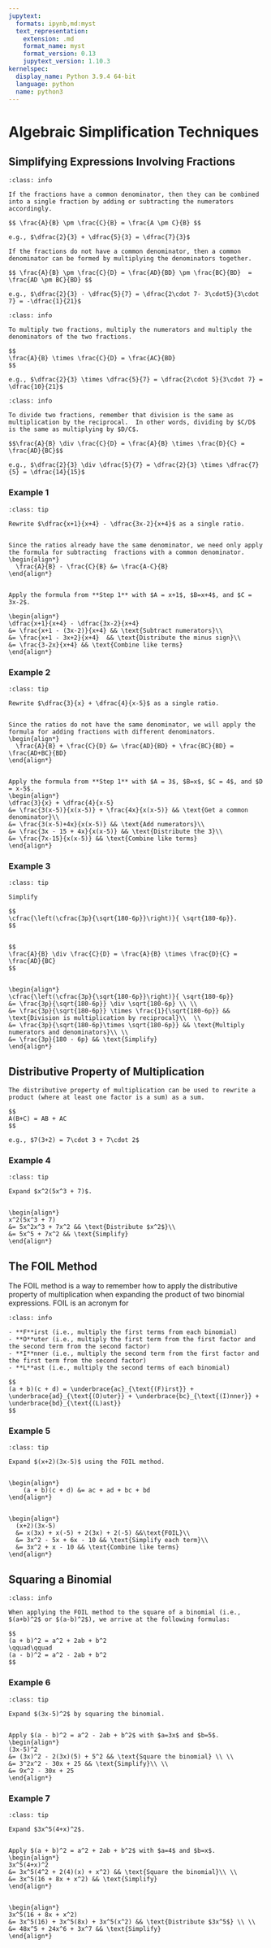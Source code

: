 ```yaml
---
jupytext:
  formats: ipynb,md:myst
  text_representation:
    extension: .md
    format_name: myst
    format_version: 0.13
    jupytext_version: 1.10.3
kernelspec:
  display_name: Python 3.9.4 64-bit
  language: python
  name: python3
---
```

# Algebraic Simplification Techniques

## Simplifying Expressions Involving Fractions

```{admonition} Adding or Subtracting Fractions
:class: info

If the fractions have a common denominator, then they can be combined into a single fraction by adding or subtracting the numerators accordingly.

$$ \frac{A}{B} \pm \frac{C}{B} = \frac{A \pm C}{B} $$

e.g., $\dfrac{2}{3} + \dfrac{5}{3} = \dfrac{7}{3}$

If the fractions do not have a common denominator, then a common denominator can be formed by multiplying the denominators together.

$$ \frac{A}{B} \pm \frac{C}{D} = \frac{AD}{BD} \pm \frac{BC}{BD}  = \frac{AD \pm BC}{BD} $$

e.g., $\dfrac{2}{3} - \dfrac{5}{7} = \dfrac{2\cdot 7- 3\cdot5}{3\cdot 7} = -\dfrac{1}{21}$
```

```{admonition} Multiplying Fractions
:class: info

To multiply two fractions, multiply the numerators and multiply the denominators of the two fractions.

$$
\frac{A}{B} \times \frac{C}{D} = \frac{AC}{BD}
$$

e.g., $\dfrac{2}{3} \times \dfrac{5}{7} = \dfrac{2\cdot 5}{3\cdot 7} = \dfrac{10}{21}$
```

```{admonition} Dividing Fractions
:class: info

To divide two fractions, remember that division is the same as multiplication by the reciprocal.  In other words, dividing by $C/D$ is the same as multiplying by $D/C$. 

$$\frac{A}{B} \div \frac{C}{D} = \frac{A}{B} \times \frac{D}{C} = \frac{AD}{BC}$$

e.g., $\dfrac{2}{3} \div \dfrac{5}{7} = \dfrac{2}{3} \times \dfrac{7}{5} = \dfrac{14}{15}$
```



### Example 1

```{admonition} Subtracting fractions with the same denominator
:class: tip

Rewrite $\dfrac{x+1}{x+4} - \dfrac{3x-2}{x+4}$ as a single ratio.
```

```{dropdown} **Step 1:** Subtract fractions with common denominator.

Since the ratios already have the same denominator, we need only apply the formula for subtracting  fractions with a common denominator.
\begin{align*}
  \frac{A}{B} - \frac{C}{B} &= \frac{A-C}{B}
\end{align*}
```

````{dropdown} **Step 2:** Apply the formula from Step 1.

Apply the formula from **Step 1** with $A = x+1$, $B=x+4$, and $C = 3x-2$.

\begin{align*}
\dfrac{x+1}{x+4} - \dfrac{3x-2}{x+4}
&= \frac{x+1 - (3x-2)}{x+4} && \text{Subtract numerators}\\
&= \frac{x+1 - 3x+2}{x+4}  && \text{Distribute the minus sign}\\
&= \frac{3-2x}{x+4} && \text{Combine like terms}
\end{align*}
````

### Example 2

```{admonition} Adding fractions with different denominators
:class: tip

Rewrite $\dfrac{3}{x} + \dfrac{4}{x-5}$ as a single ratio.
```

```{dropdown} **Step 1:** Apply  formula for adding fractions with different denominators.

Since the ratios do not have the same denominator, we will apply the formula for adding fractions with different denominators.
\begin{align*}
  \frac{A}{B} + \frac{C}{D} &= \frac{AD}{BD} + \frac{BC}{BD} = \frac{AD+BC}{BD}
\end{align*}
```

```{dropdown} **Step 2:** Apply the formula from Step 1.

Apply the formula from **Step 1** with $A = 3$, $B=x$, $C = 4$, and $D = x-5$.
\begin{align*}
\dfrac{3}{x} + \dfrac{4}{x-5}
&= \frac{3(x-5)}{x(x-5)} + \frac{4x}{x(x-5)} && \text{Get a common denominator}\\
&= \frac{3(x-5)+4x}{x(x-5)} && \text{Add numerators}\\
&= \frac{3x - 15 + 4x}{x(x-5)} && \text{Distribute the 3}\\
&= \frac{7x-15}{x(x-5)} && \text{Combine like terms}
\end{align*}
```


### Example 3

```{admonition} Simplifying quotients of fractions
:class: tip

Simplify 

$$
\cfrac{\left(\cfrac{3p}{\sqrt{180-6p}}\right)}{ \sqrt{180-6p}}.
$$
```

```{dropdown} **Step 1:** Recall formula for the quotient of fractions.

$$
\frac{A}{B} \div \frac{C}{D} = \frac{A}{B} \times \frac{D}{C} = \frac{AD}{BC}
$$
```

```{dropdown} **Step 2:** Use formula from Step 1 to rewrite equation.

\begin{align*}
\cfrac{\left(\cfrac{3p}{\sqrt{180-6p}}\right)}{ \sqrt{180-6p}}
&= \frac{3p}{\sqrt{180-6p}} \div \sqrt{180-6p} \\ \\
&= \frac{3p}{\sqrt{180-6p}} \times \frac{1}{\sqrt{180-6p}} && \text{Division is multiplication by reciprocal}\\  \\
&= \frac{3p}{\sqrt{180-6p}\times \sqrt{180-6p}} && \text{Multiply numerators and denominators}\\ \\
&= \frac{3p}{180 - 6p} && \text{Simplify}
\end{align*}
```



## Distributive Property of Multiplication

```{admonition} Distributivity 
The distributive property of multiplication can be used to rewrite a product (where at least one factor is a sum) as a sum.

$$
A(B+C) = AB + AC
$$

e.g., $7(3+2) = 7\cdot 3 + 7\cdot 2$
```

### Example 4

```{admonition} Expanding a product of polynomials
:class: tip

Expand $x^2(5x^3 + 7)$.
```

```{dropdown} **Step 1:** Use distributivity to expand given product.

\begin{align*}
x^2(5x^3 + 7)
&= 5x^2x^3 + 7x^2 && \text{Distribute $x^2$}\\
&= 5x^5 + 7x^2 && \text{Simplify}
\end{align*}
```


## The FOIL Method

The FOIL method is a way to remember how to apply the distributive property of multiplication when expanding the product of two binomial expressions.  FOIL is an acronym for 

```{admonition} F-O-I-L
:class: info

- **F**irst (i.e., multiply the first terms from each binomial)
- **O**uter (i.e., multiply the first term from the first factor and the second term from the second factor)
- **I**nner (i.e., multiply the second term from the first factor and the first term from the second factor)
- **L**ast (i.e., multiply the second terms of each binomial)

$$
(a + b)(c + d) = \underbrace{ac}_{\text{(F)irst}} + \underbrace{ad}_{\text{(O)uter}} + \underbrace{bc}_{\text{(I)nner}} + \underbrace{bd}_{\text{(L)ast}}
$$
```

### Example 5

```{admonition} Applying the FOIL method
:class: tip

Expand $(x+2)(3x-5)$ using the FOIL method.
```

```{dropdown} **Step 1:** Recall the formula for the FOIL method.

\begin{align*}
    (a + b)(c + d) &= ac + ad + bc + bd
\end{align*}
```

```{dropdown} **Step 2:** Use the FOIL method to expand the expression.

\begin{align*}
  (x+2)(3x-5) 
  &= x(3x) + x(-5) + 2(3x) + 2(-5) &&\text{FOIL}\\
  &= 3x^2 - 5x + 6x - 10 && \text{Simplify each term}\\
  &= 3x^2 + x - 10 && \text{Combine like terms}
\end{align*}
```


## Squaring a Binomial

```{admonition} Applying the FOIL method to a binomial
:class: info

When applying the FOIL method to the square of a binomial (i.e., $(a+b)^2$ or $(a-b)^2$), we arrive at the following formulas:

$$
(a + b)^2 = a^2 + 2ab + b^2
\qquad\qquad
(a - b)^2 = a^2 - 2ab + b^2
$$
```


### Example 6

```{admonition} Expanding a binomial
:class: tip

Expand $(3x-5)^2$ by squaring the binomial.
```

```{dropdown} **Step 1:** Apply binomial formula.

Apply $(a - b)^2 = a^2 - 2ab + b^2$ with $a=3x$ and $b=5$.
\begin{align*}
(3x-5)^2
&= (3x)^2 - 2(3x)(5) + 5^2 && \text{Square the binomial} \\ \\ 
&= 3^2x^2 - 30x + 25 && \text{Simplify}\\ \\
&= 9x^2 - 30x + 25
\end{align*}
```

### Example 7
```{admonition} Expanding a product of a monomial and a binomial
:class: tip

Expand $3x^5(4+x)^2$.
```

```{dropdown} **Step 1:** Apply binomial formula.

Apply $(a + b)^2 = a^2 + 2ab + b^2$ with $a=4$ and $b=x$.
\begin{align*}
3x^5(4+x)^2
&= 3x^5(4^2 + 2(4)(x) + x^2) && \text{Square the binomial}\\ \\
&= 3x^5(16 + 8x + x^2) && \text{Simplify}
\end{align*}
```

```{dropdown} **Step 2:** Use the distributive property of multiplication.

\begin{align*}
3x^5(16 + 8x + x^2) 
&= 3x^5(16) + 3x^5(8x) + 3x^5(x^2) && \text{Distribute $3x^5$} \\ \\
&= 48x^5 + 24x^6 + 3x^7 && \text{Simplify}
\end{align*}
```